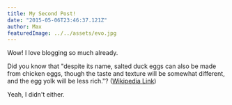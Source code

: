 ```yaml
---
title: My Second Post!
date: "2015-05-06T23:46:37.121Z"
author: Max
featuredImage: ../../assets/evo.jpg
---
```


Wow! I love blogging so much already.

Did you know that "despite its name, salted duck eggs can also be made from
chicken eggs, though the taste and texture will be somewhat different, and the
egg yolk will be less rich."?
([Wikipedia Link](https://en.wikipedia.org/wiki/Salted_duck_egg))

Yeah, I didn't either.
